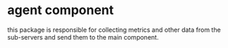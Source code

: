 # agent component

this package is responsible for collecting metrics and other data from the sub-servers and send them to the main component.
